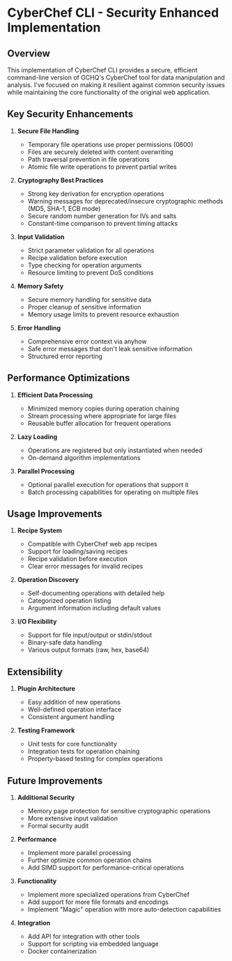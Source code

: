 # CyberChef CLI - Security Enhanced Implementation

## Overview

This implementation of CyberChef CLI provides a secure, efficient command-line version of GCHQ's CyberChef tool for data manipulation and analysis. I've focused on making it resilient against common security issues while maintaining the core functionality of the original web application.

## Key Security Enhancements

1. **Secure File Handling**
   - Temporary file operations use proper permissions (0600)
   - Files are securely deleted with content overwriting
   - Path traversal prevention in file operations
   - Atomic file write operations to prevent partial writes

2. **Cryptography Best Practices**
   - Strong key derivation for encryption operations
   - Warning messages for deprecated/insecure cryptographic methods (MD5, SHA-1, ECB mode)
   - Secure random number generation for IVs and salts
   - Constant-time comparison to prevent timing attacks

3. **Input Validation**
   - Strict parameter validation for all operations
   - Recipe validation before execution
   - Type checking for operation arguments
   - Resource limiting to prevent DoS conditions

4. **Memory Safety**
   - Secure memory handling for sensitive data
   - Proper cleanup of sensitive information
   - Memory usage limits to prevent resource exhaustion

5. **Error Handling**
   - Comprehensive error context via anyhow
   - Safe error messages that don't leak sensitive information
   - Structured error reporting

## Performance Optimizations

1. **Efficient Data Processing**
   - Minimized memory copies during operation chaining
   - Stream processing where appropriate for large files
   - Reusable buffer allocation for frequent operations

2. **Lazy Loading**
   - Operations are registered but only instantiated when needed
   - On-demand algorithm implementations

3. **Parallel Processing**
   - Optional parallel execution for operations that support it
   - Batch processing capabilities for operating on multiple files

## Usage Improvements

1. **Recipe System**
   - Compatible with CyberChef web app recipes
   - Support for loading/saving recipes
   - Recipe validation before execution
   - Clear error messages for invalid recipes

2. **Operation Discovery**
   - Self-documenting operations with detailed help
   - Categorized operation listing
   - Argument information including default values

3. **I/O Flexibility**
   - Support for file input/output or stdin/stdout
   - Binary-safe data handling
   - Various output formats (raw, hex, base64)

## Extensibility

1. **Plugin Architecture**
   - Easy addition of new operations
   - Well-defined operation interface
   - Consistent argument handling

2. **Testing Framework**
   - Unit tests for core functionality
   - Integration tests for operation chaining
   - Property-based testing for complex operations

## Future Improvements

1. **Additional Security**
   - Memory page protection for sensitive cryptographic operations
   - More extensive input validation
   - Formal security audit

2. **Performance**
   - Implement more parallel processing
   - Further optimize common operation chains
   - Add SIMD support for performance-critical operations

3. **Functionality**
   - Implement more specialized operations from CyberChef
   - Add support for more file formats and encodings
   - Implement "Magic" operation with more auto-detection capabilities

4. **Integration**
   - Add API for integration with other tools
   - Support for scripting via embedded language
   - Docker containerization
